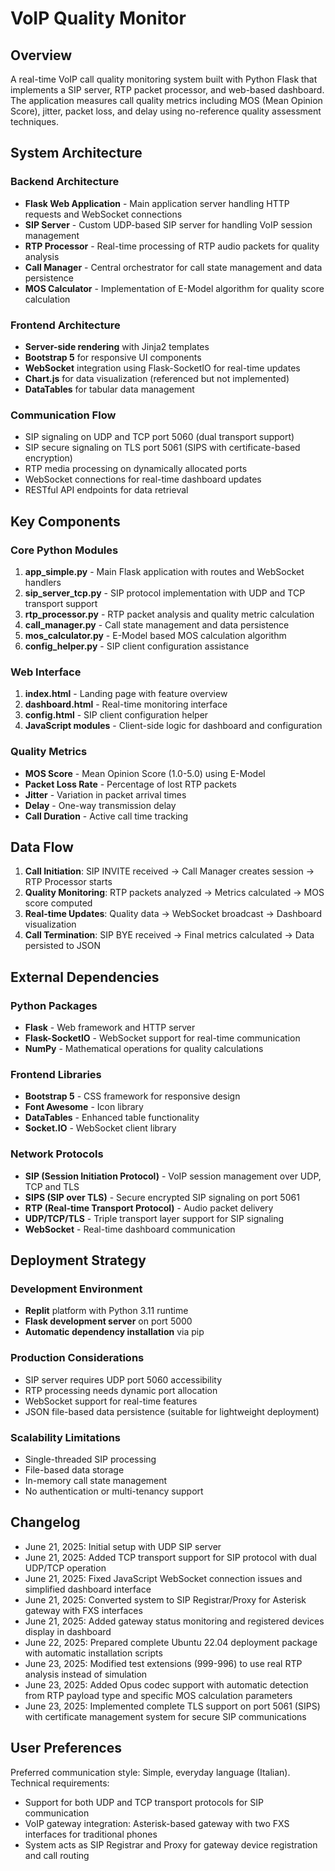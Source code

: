 # VoIP Quality Monitor

## Overview

A real-time VoIP call quality monitoring system built with Python Flask that implements a SIP server, RTP packet processor, and web-based dashboard. The application measures call quality metrics including MOS (Mean Opinion Score), jitter, packet loss, and delay using no-reference quality assessment techniques.

## System Architecture

### Backend Architecture
- **Flask Web Application** - Main application server handling HTTP requests and WebSocket connections
- **SIP Server** - Custom UDP-based SIP server for handling VoIP session management
- **RTP Processor** - Real-time processing of RTP audio packets for quality analysis
- **Call Manager** - Central orchestrator for call state management and data persistence
- **MOS Calculator** - Implementation of E-Model algorithm for quality score calculation

### Frontend Architecture
- **Server-side rendering** with Jinja2 templates
- **Bootstrap 5** for responsive UI components
- **WebSocket** integration using Flask-SocketIO for real-time updates
- **Chart.js** for data visualization (referenced but not implemented)
- **DataTables** for tabular data management

### Communication Flow
- SIP signaling on UDP and TCP port 5060 (dual transport support)
- SIP secure signaling on TLS port 5061 (SIPS with certificate-based encryption)
- RTP media processing on dynamically allocated ports
- WebSocket connections for real-time dashboard updates
- RESTful API endpoints for data retrieval

## Key Components

### Core Python Modules

1. **app_simple.py** - Main Flask application with routes and WebSocket handlers
2. **sip_server_tcp.py** - SIP protocol implementation with UDP and TCP transport support
3. **rtp_processor.py** - RTP packet analysis and quality metric calculation
4. **call_manager.py** - Call state management and data persistence
5. **mos_calculator.py** - E-Model based MOS calculation algorithm
6. **config_helper.py** - SIP client configuration assistance

### Web Interface

1. **index.html** - Landing page with feature overview
2. **dashboard.html** - Real-time monitoring interface
3. **config.html** - SIP client configuration helper
4. **JavaScript modules** - Client-side logic for dashboard and configuration

### Quality Metrics

- **MOS Score** - Mean Opinion Score (1.0-5.0) using E-Model
- **Packet Loss Rate** - Percentage of lost RTP packets
- **Jitter** - Variation in packet arrival times
- **Delay** - One-way transmission delay
- **Call Duration** - Active call time tracking

## Data Flow

1. **Call Initiation**: SIP INVITE received → Call Manager creates session → RTP Processor starts
2. **Quality Monitoring**: RTP packets analyzed → Metrics calculated → MOS score computed
3. **Real-time Updates**: Quality data → WebSocket broadcast → Dashboard visualization
4. **Call Termination**: SIP BYE received → Final metrics calculated → Data persisted to JSON

## External Dependencies

### Python Packages
- **Flask** - Web framework and HTTP server
- **Flask-SocketIO** - WebSocket support for real-time communication
- **NumPy** - Mathematical operations for quality calculations

### Frontend Libraries
- **Bootstrap 5** - CSS framework for responsive design
- **Font Awesome** - Icon library
- **DataTables** - Enhanced table functionality
- **Socket.IO** - WebSocket client library

### Network Protocols
- **SIP (Session Initiation Protocol)** - VoIP session management over UDP, TCP and TLS
- **SIPS (SIP over TLS)** - Secure encrypted SIP signaling on port 5061
- **RTP (Real-time Transport Protocol)** - Audio packet delivery
- **UDP/TCP/TLS** - Triple transport layer support for SIP signaling
- **WebSocket** - Real-time dashboard communication

## Deployment Strategy

### Development Environment
- **Replit** platform with Python 3.11 runtime
- **Flask development server** on port 5000
- **Automatic dependency installation** via pip

### Production Considerations
- SIP server requires UDP port 5060 accessibility
- RTP processing needs dynamic port allocation
- WebSocket support for real-time features
- JSON file-based data persistence (suitable for lightweight deployment)

### Scalability Limitations
- Single-threaded SIP processing
- File-based data storage
- In-memory call state management
- No authentication or multi-tenancy support

## Changelog

- June 21, 2025: Initial setup with UDP SIP server
- June 21, 2025: Added TCP transport support for SIP protocol with dual UDP/TCP operation
- June 21, 2025: Fixed JavaScript WebSocket connection issues and simplified dashboard interface
- June 21, 2025: Converted system to SIP Registrar/Proxy for Asterisk gateway with FXS interfaces
- June 21, 2025: Added gateway status monitoring and registered devices display in dashboard
- June 22, 2025: Prepared complete Ubuntu 22.04 deployment package with automatic installation scripts
- June 23, 2025: Modified test extensions (999-996) to use real RTP analysis instead of simulation
- June 23, 2025: Added Opus codec support with automatic detection from RTP payload type and specific MOS calculation parameters
- June 23, 2025: Implemented complete TLS support on port 5061 (SIPS) with certificate management system for secure SIP communications

## User Preferences

Preferred communication style: Simple, everyday language (Italian).
Technical requirements: 
- Support for both UDP and TCP transport protocols for SIP communication
- VoIP gateway integration: Asterisk-based gateway with two FXS interfaces for traditional phones
- System acts as SIP Registrar and Proxy for gateway device registration and call routing